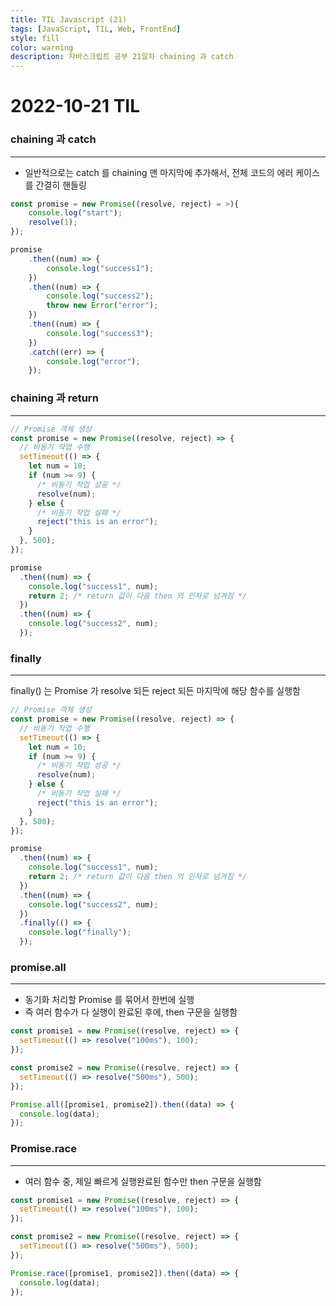 ```yaml
---
title: TIL Javascript (21)
tags: [JavaScript, TIL, Web, FrontEnd]
style: fill
color: warning
description: 자바스크립트 공부 21일차 chaining 과 catch
---
```


# 2022-10-21 TIL

### chaining 과 catch

---

- 일반적으로는 catch 를 chaining 맨 마지막에 추가해서, 전체 코드의 에러 케이스를 간결히 핸들링

```jsx
const promise = new Promise((resolve, reject) = >){
	console.log("start");
	resolve(1);
});

promise
	.then((num) => {
		console.log("success1");
	})
	.then((num) => {
		console.log("success2");
		throw new Error("error");
	})
	.then((num) => {
		console.log("success3");
	})
	.catch((err) => {
		console.log("error");
	});
```

### chaining 과 return

---

```jsx
// Promise 객체 생성
const promise = new Promise((resolve, reject) => {
  // 비동기 작업 수행
  setTimeout(() => {
    let num = 10;
    if (num >= 9) {
      /* 비동기 작업 성공 */
      resolve(num);
    } else {
      /* 비동기 작업 실패 */
      reject("this is an error");
    }
  }, 500);
});

promise
  .then((num) => {
    console.log("success1", num);
    return 2; /* return 값이 다음 then 의 인자로 넘겨짐 */
  })
  .then((num) => {
    console.log("success2", num);
  });
```

### finally

---

finally() 는 Promise 가 resolve 되든 reject 되든 마지막에 해당 함수를 실행함

```jsx
// Promise 객체 생성
const promise = new Promise((resolve, reject) => {
  // 비동기 작업 수행
  setTimeout(() => {
    let num = 10;
    if (num >= 9) {
      /* 비동기 작업 성공 */
      resolve(num);
    } else {
      /* 비동기 작업 실패 */
      reject("this is an error");
    }
  }, 500);
});

promise
  .then((num) => {
    console.log("success1", num);
    return 2; /* return 값이 다음 then 의 인자로 넘겨짐 */
  })
  .then((num) => {
    console.log("success2", num);
  })
  .finally(() => {
    console.log("finally");
  });
```

### promise.all

---

- 동기화 처리할 Promise 를 묶어서 한번에 실행
- 즉 여러 함수가 다 실행이 완료된 후에, then 구문을 실행함

```jsx
const promise1 = new Promise((resolve, reject) => {
  setTimeout(() => resolve("100ms"), 100);
});

const promise2 = new Promise((resolve, reject) => {
  setTimeout(() => resolve("500ms"), 500);
});

Promise.all([promise1, promise2]).then((data) => {
  console.log(data);
});
```

### Promise.race

---

- 여러 함수 중, 제일 빠르게 실행완료된 함수만 then 구문을 실행함

```jsx
const promise1 = new Promise((resolve, reject) => {
  setTimeout(() => resolve("100ms"), 100);
});

const promise2 = new Promise((resolve, reject) => {
  setTimeout(() => resolve("500ms"), 500);
});

Promise.race([promise1, promise2]).then((data) => {
  console.log(data);
});
```

